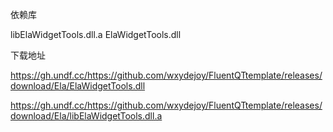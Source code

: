 依赖库

libElaWidgetTools.dll.a  ElaWidgetTools.dll

下载地址

https://gh.undf.cc/https://github.com/wxydejoy/FluentQTtemplate/releases/download/Ela/ElaWidgetTools.dll

https://gh.undf.cc/https://github.com/wxydejoy/FluentQTtemplate/releases/download/Ela/libElaWidgetTools.dll.a
